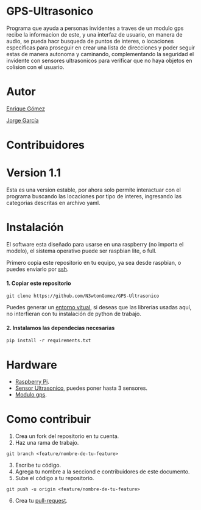 # GPS-Ultrasonico

Programa que ayuda a personas invidentes a traves de un modulo gps recibe la informacion de este, y una interfaz de usuario, en manera de audio, se pueda hacr busqueda de puntos de interes, o locaciones especificas para proseguir en crear una lista de direcciones y poder seguir estas de manera autonoma y caminando, complementando la seguridad el invidente con sensores ultrasonicos para verificar que no haya objetos en colision con el usuario.

# Autor

[Enrique Gómez](https://github.com/N3wtonGomez)

[Jorge García](https://github.com/Jorge02342)

# Contribuidores

# Version 1.1
Esta es una version estable, por ahora solo permite interactuar con el programa buscando las locaciones por tipo de interes, ingresando las categorias descritas en archivo yaml.

# Instalación
El software esta diseñado para usarse en una raspberry (no importa el modelo), el sistema operativo puede ser raspbian lite, o full. 

Primero copia este repositorio en tu equipo, ya sea desde raspbian, o puedes enviarlo por [ssh](https://www.hostinger.mx/tutoriales/que-es-ssh). 
#### 1. Copiar este repositorio
```
git clone https://github.com/N3wtonGomez/GPS-Ultrasonico
```
Puedes generar un [entorno vitual](https://www.freecodecamp.org/espanol/news/entornos-virtuales-de-python-explicados-con-ejemplos/), si deseas que las librerias usadas aquí, no interfieran con tu instalación de python de trabajo.
#### 2. Instalamos las dependecias necesarias
```
pip install -r requirements.txt
```

# Hardware
* [Raspberry Pi](https://www.amazon.com.mx/RASPBERRY-PI-MS-004-00000024-Raspberry-Model/dp/B01LPLPBS8/ref=sr_1_1?keywords=raspberry+pi+3+model+b&qid=1652974163&sprefix=raspberry%2Caps%2C761&sr=8-1&ufe=app_do%3Aamzn1.fos.8a46d436-f8dd-421d-a49c-494b5d1632c6).
* [Sensor Ultrasonico](https://www.amazon.com.mx/IIVVERR-ultras%C3%B3nico-distancia-Ultrasonic-Measuring/dp/B07Y7VSP1K/ref=sr_1_8?keywords=sensor+ultrasonico+hc&qid=1652974210&sprefix=sensor+ultras%2Caps%2C179&sr=8-8), puedes poner hasta 3 sensores.
* [Modulo gps](https://www.amazon.com.mx/Microcontrolador-Compatible-sensibilidad-posicionamiento-navegaci%C3%B3n/dp/B07P8YMVNT/ref=sr_1_1?__mk_es_MX=%C3%85M%C3%85%C5%BD%C3%95%C3%91&crid=IV3HI6P367D6&keywords=modulo+gps&qid=1652974265&sprefix=modulo+%2Caps%2C133&sr=8-1).

# Como contribuir
1. Crea un fork del repositorio en tu cuenta.
2. Haz una rama de trabajo.
```
git branch <feature/nombre-de-tu-feature>
```
3. Escribe tu código.
4. Agrega tu nombre a la secciond e contribuidores de este documento.
5. Sube el código a tu repositorio.
```
git push -u origin <feature/nombre-de-tu-feature>
```
6. Crea tu [pull-request](https://www.freecodecamp.org/espanol/news/como-hacer-tu-primer-pull-request-en-github/).